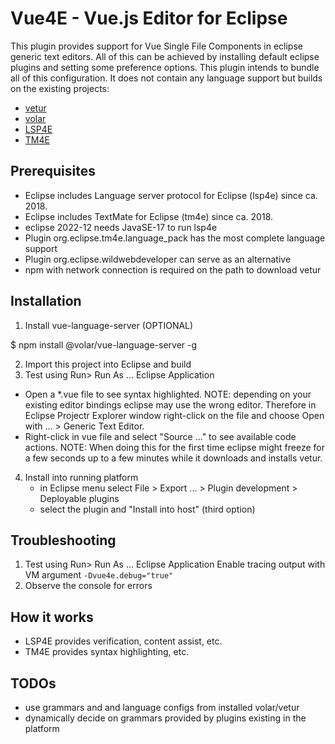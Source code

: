 
# Vue4E - Vue.js Editor for Eclipse

This plugin provides support for Vue Single File Components in eclipse generic text editors.
All of this can be achieved by installing default eclipse plugins and setting some preference options.
This plugin intends to bundle all of this configuration. It does not contain any language support but builds 
on the existing projects:
- [vetur](https://vuejs.github.io/vetur/)
- [volar](https://github.com/johnsoncodehk/volar)
- [LSP4E](https://projects.eclipse.org/projects/technology.lsp4e) 
- [TM4E](https://projects.eclipse.org/projects/technology.tm4e) 

## Prerequisites
- Eclipse includes Language server protocol for Eclipse (lsp4e) since ca. 2018. 
- Eclipse includes TextMate for Eclipse (tm4e) since ca. 2018. 
- eclipse 2022-12 needs JavaSE-17 to run lsp4e
- Plugin org.eclipse.tm4e.language_pack has the most complete language support
- Plugin org.eclipse.wildwebdeveloper can serve as an alternative
- npm with network connection is required on the path to download vetur 

## Installation
1. Install vue-language-server (OPTIONAL)
 
 $ npm install @volar/vue-language-server -g
 
2. Import this project into Eclipse and build
3. Test using Run> Run As ... Eclipse Application
  - Open a *.vue file to see syntax highlighted.
     NOTE: depending on your existing editor bindings eclipse may use the wrong editor.
     Therefore in Eclipse Projectr Explorer window right-click on the file and choose Open with ... > Generic Text Editor.
  - Right-click in vue file and select "Source ..." to see available code actions.
     NOTE: When doing this for the first time eclipse might freeze for a few seconds up to a few minutes 
     while it downloads and installs vetur.      
4. Install into running platform
   - in Eclipse menu select File > Export ... > Plugin development > Deployable plugins
   - select the plugin and "Install into host" (third option)    

## Troubleshooting
1. Test using Run> Run As ... Eclipse Application
   Enable tracing output with VM argument `-Dvue4e.debug="true"`
2. Observe the console for errors

## How it works
- LSP4E provides verification, content assist, etc.
- TM4E provides syntax highlighting, etc.

## TODOs
- use grammars and and language configs from installed volar/vetur
- dynamically decide on grammars provided by plugins existing in the platform 
